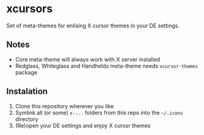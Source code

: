 # xcursors

Set of meta-themes for enlising X cursor themes in your DE settings.

## Notes

- Core meta-theme will always work with X server installed
- Redglass, Whiteglass and Handhelds meta-theme needs `xcursor-themes` package

## Instalation

1. Clone this repository wherever you like
2. Symlink all (or some) `x-...` folders from this repo into the `~/.icons` directory
3. (Re)open your DE settings and enjoy X curosr themes
